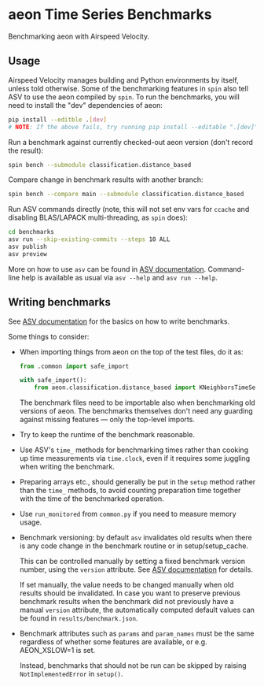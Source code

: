 [//]: # (This was adapted from: https://github.com/scipy/scipy/tree/main/benchmarks)
# aeon Time Series Benchmarks

Benchmarking aeon with Airspeed Velocity.

## Usage

Airspeed Velocity manages building and Python environments by itself, unless told
otherwise. Some of the benchmarking features in `spin` also tell ASV to use the aeon
compiled by `spin`. To run the benchmarks, you will need to install the "dev"
dependencies of aeon:

```bash
pip install --editble .[dev]
# NOTE: If the above fails, try running pip install --editable ".[dev]"
```

Run a benchmark against currently checked-out aeon version (don't record the result):

```bash
spin bench --submodule classification.distance_based
```

Compare change in benchmark results with another branch:

```bash
spin bench --compare main --submodule classification.distance_based
```

Run ASV commands directly (note, this will not set env vars for `ccache` and disabling BLAS/LAPACK multi-threading, as `spin` does):

```bash
cd benchmarks
asv run --skip-existing-commits --steps 10 ALL
asv publish
asv preview
```

More on how to use `asv` can be found in [ASV documentation](https://asv.readthedocs.io/). Command-line help is available as usual via `asv --help` and `asv run --help`.

## Writing benchmarks

See [ASV documentation](https://asv.readthedocs.io/) for the basics on how to write benchmarks.

Some things to consider:

- When importing things from aeon on the top of the test files, do it as:

  ```python
  from .common import safe_import

  with safe_import():
      from aeon.classification.distance_based import KNeighborsTimeSeriesClassifier
  ```

  The benchmark files need to be importable also when benchmarking old versions of aeon. The benchmarks themselves don't need any guarding against missing features — only the top-level imports.

- Try to keep the runtime of the benchmark reasonable.

- Use ASV's `time_` methods for benchmarking times rather than cooking up time measurements via `time.clock`, even if it requires some juggling when writing the benchmark.

- Preparing arrays etc., should generally be put in the `setup` method rather than the `time_` methods, to avoid counting preparation time together with the time of the benchmarked operation.

- Use `run_monitored` from `common.py` if you need to measure memory usage.

- Benchmark versioning: by default `asv` invalidates old results when there is any code change in the benchmark routine or in setup/setup_cache.

  This can be controlled manually by setting a fixed benchmark version number, using the `version` attribute. See [ASV documentation](https://asv.readthedocs.io/) for details.

  If set manually, the value needs to be changed manually when old results should be invalidated. In case you want to preserve previous benchmark results when the benchmark did not previously have a manual `version` attribute, the automatically computed default values can be found in `results/benchmark.json`.

- Benchmark attributes such as `params` and `param_names` must be the same regardless of whether some features are available, or e.g. AEON_XSLOW=1 is set.

  Instead, benchmarks that should not be run can be skipped by raising `NotImplementedError` in `setup()`.
